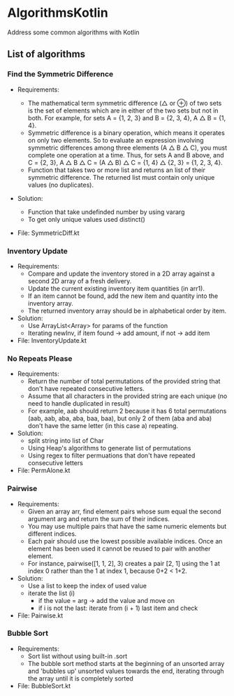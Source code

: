 # AlgorithmsKotlin
Address some common algorithms with Kotlin

## List of algorithms
### Find the Symmetric Difference
- Requirements: 
    - The mathematical term symmetric difference (△ or ⊕) of two sets is the set of elements which are in either of the two sets but not in both. 
For example, for sets A = {1, 2, 3} and B = {2, 3, 4}, A △ B = {1, 4}.
    - Symmetric difference is a binary operation, which means it operates on only two elements. 
So to evaluate an expression involving symmetric differences among three elements (A △ B △ C), you must complete one operation at a time. Thus, for sets A and B above, and C = {2, 3}, A △ B △ C = (A △ B) △ C = {1, 4} △ {2, 3} = {1, 2, 3, 4}.
    - Function that takes two or more list and returns an list of their symmetric difference. The returned list must contain only unique values (no duplicates).
    
- Solution:
    - Function that take undefinded number by using vararg
    - To get only unique values used distinct()
- File: SymmetricDiff.kt

### Inventory Update
- Requirements: 
    - Compare and update the inventory stored in a 2D array against a second 2D array of a fresh delivery. 
    - Update the current existing inventory item quantities (in arr1). 
    - If an item cannot be found, add the new item and quantity into the inventory array. 
    - The returned inventory array should be in alphabetical order by item.
- Solution: 
    - Use ArrayList<Array<Any>> for params of the function
    - Iterating newInv, if item found -> add amount, if not -> add item
- File: InventoryUpdate.kt

### No Repeats Please
- Requirements:
    - Return the number of total permutations of the provided string that don't have repeated consecutive letters. 
    - Assume that all characters in the provided string are each unique (no need to handle duplicated in result)
    - For example, aab should return 2 because it has 6 total permutations (aab, aab, aba, aba, baa, baa), but only 2 of them (aba and aba) don't have the same letter (in this case a) repeating.
- Solution: 
    - split string into list of Char
    - Using Heap's algorithms to generate list of permutations 
    - Using regex to filter permuations that don't have repeated consecutive letters
- File: PermAlone.kt

### Pairwise
- Requirements:
    - Given an array arr, find element pairs whose sum equal the second argument arg and return the sum of their indices.
    - You may use multiple pairs that have the same numeric elements but different indices. 
    - Each pair should use the lowest possible available indices. Once an element has been used it cannot be reused to pair with another element. 
    - For instance, pairwise([1, 1, 2], 3) creates a pair [2, 1] using the 1 at index 0 rather than the 1 at index 1, because 0+2 < 1+2.
- Solution: 
    - Use a list to keep the index of used value
    - iterate the list (i)
        - if the value = arg -> add the value and move on 
        - if i is not the last: iterate from (i + 1) last item and check
- File: Pairwise.kt
    
### Bubble Sort
- Requirements:
    - Sort list without using built-in .sort
    - The bubble sort method starts at the beginning of an unsorted array and 'bubbles up' unsorted values towards the end, iterating through the array until it is completely sorted
- File: BubbleSort.kt
